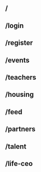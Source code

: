 ## /

<!-- Primary Meta Tags -->
<title>Mundo Tango - Global Tango Community Platform</title>
<meta name="title" content="Mundo Tango - Global Tango Community Platform" />
<meta name="description" content="Connect with tango dancers, find events, discover teachers, and join the global tango community. Your complete platform for Argentine tango culture." />
<meta name="keywords" content="tango, argentine tango, tango community, milonga, tango events, tango social network" />

<!-- Open Graph / Facebook -->
<meta property="og:type" content="website" />
<meta property="og:url" content="https://mundotango.com/" />
<meta property="og:title" content="Mundo Tango - Global Tango Community Platform" />
<meta property="og:description" content="Connect with tango dancers, find events, discover teachers, and join the global tango community. Your complete platform for Argentine tango culture." />
<meta property="og:image" content="https://mundotango.com/og-home.jpg" />

<!-- Twitter -->
<meta property="twitter:card" content="summary_large_image" />
<meta property="twitter:url" content="https://mundotango.com/" />
<meta property="twitter:title" content="Mundo Tango - Global Tango Community Platform" />
<meta property="twitter:description" content="Connect with tango dancers, find events, discover teachers, and join the global tango community. Your complete platform for Argentine tango culture." />
<meta property="twitter:image" content="https://mundotango.com/og-home.jpg" />

<!-- Additional Meta Tags -->
<meta name="robots" content="index, follow" />
<meta name="language" content="English" />
<meta name="revisit-after" content="7 days" />
<meta name="author" content="Mundo Tango" />
<link rel="canonical" href="https://mundotango.com/" />


## /login

<!-- Primary Meta Tags -->
<title>Login - Mundo Tango</title>
<meta name="title" content="Login - Mundo Tango" />
<meta name="description" content="Sign in to your Mundo Tango account to connect with the global tango community." />
<meta name="keywords" content="tango login, sign in, tango account" />

<!-- Open Graph / Facebook -->
<meta property="og:type" content="website" />
<meta property="og:url" content="https://mundotango.com/login" />
<meta property="og:title" content="Login - Mundo Tango" />
<meta property="og:description" content="Sign in to your Mundo Tango account to connect with the global tango community." />


<!-- Twitter -->
<meta property="twitter:card" content="summary_large_image" />
<meta property="twitter:url" content="https://mundotango.com/login" />
<meta property="twitter:title" content="Login - Mundo Tango" />
<meta property="twitter:description" content="Sign in to your Mundo Tango account to connect with the global tango community." />


<!-- Additional Meta Tags -->
<meta name="robots" content="index, follow" />
<meta name="language" content="English" />
<meta name="revisit-after" content="7 days" />
<meta name="author" content="Mundo Tango" />
<link rel="canonical" href="https://mundotango.com/login" />


## /register

<!-- Primary Meta Tags -->
<title>Join Mundo Tango - Create Account</title>
<meta name="title" content="Join Mundo Tango - Create Account" />
<meta name="description" content="Join thousands of tango dancers worldwide. Create your free account and start connecting with the tango community today." />
<meta name="keywords" content="join tango, sign up, tango registration, new account" />

<!-- Open Graph / Facebook -->
<meta property="og:type" content="website" />
<meta property="og:url" content="https://mundotango.com/register" />
<meta property="og:title" content="Join Mundo Tango - Create Account" />
<meta property="og:description" content="Join thousands of tango dancers worldwide. Create your free account and start connecting with the tango community today." />


<!-- Twitter -->
<meta property="twitter:card" content="summary_large_image" />
<meta property="twitter:url" content="https://mundotango.com/register" />
<meta property="twitter:title" content="Join Mundo Tango - Create Account" />
<meta property="twitter:description" content="Join thousands of tango dancers worldwide. Create your free account and start connecting with the tango community today." />


<!-- Additional Meta Tags -->
<meta name="robots" content="index, follow" />
<meta name="language" content="English" />
<meta name="revisit-after" content="7 days" />
<meta name="author" content="Mundo Tango" />
<link rel="canonical" href="https://mundotango.com/register" />


## /events

<!-- Primary Meta Tags -->
<title>Tango Events Worldwide - Mundo Tango</title>
<meta name="title" content="Tango Events Worldwide - Mundo Tango" />
<meta name="description" content="Discover tango events, milongas, festivals, and workshops happening around the world. Find your next tango experience." />
<meta name="keywords" content="tango events, milonga, tango festival, tango workshop, tango marathon" />

<!-- Open Graph / Facebook -->
<meta property="og:type" content="website" />
<meta property="og:url" content="https://mundotango.com/events" />
<meta property="og:title" content="Tango Events Worldwide - Mundo Tango" />
<meta property="og:description" content="Discover tango events, milongas, festivals, and workshops happening around the world. Find your next tango experience." />
<meta property="og:image" content="https://mundotango.com/og-events.jpg" />

<!-- Twitter -->
<meta property="twitter:card" content="summary_large_image" />
<meta property="twitter:url" content="https://mundotango.com/events" />
<meta property="twitter:title" content="Tango Events Worldwide - Mundo Tango" />
<meta property="twitter:description" content="Discover tango events, milongas, festivals, and workshops happening around the world. Find your next tango experience." />
<meta property="twitter:image" content="https://mundotango.com/og-events.jpg" />

<!-- Additional Meta Tags -->
<meta name="robots" content="index, follow" />
<meta name="language" content="English" />
<meta name="revisit-after" content="7 days" />
<meta name="author" content="Mundo Tango" />
<link rel="canonical" href="https://mundotango.com/events" />


## /teachers

<!-- Primary Meta Tags -->
<title>Find Tango Teachers & Instructors - Mundo Tango</title>
<meta name="title" content="Find Tango Teachers & Instructors - Mundo Tango" />
<meta name="description" content="Connect with experienced tango teachers and instructors worldwide. Find the perfect teacher for your skill level and style." />
<meta name="keywords" content="tango teacher, tango instructor, tango lessons, learn tango" />

<!-- Open Graph / Facebook -->
<meta property="og:type" content="website" />
<meta property="og:url" content="https://mundotango.com/teachers" />
<meta property="og:title" content="Find Tango Teachers & Instructors - Mundo Tango" />
<meta property="og:description" content="Connect with experienced tango teachers and instructors worldwide. Find the perfect teacher for your skill level and style." />
<meta property="og:image" content="https://mundotango.com/og-teachers.jpg" />

<!-- Twitter -->
<meta property="twitter:card" content="summary_large_image" />
<meta property="twitter:url" content="https://mundotango.com/teachers" />
<meta property="twitter:title" content="Find Tango Teachers & Instructors - Mundo Tango" />
<meta property="twitter:description" content="Connect with experienced tango teachers and instructors worldwide. Find the perfect teacher for your skill level and style." />
<meta property="twitter:image" content="https://mundotango.com/og-teachers.jpg" />

<!-- Additional Meta Tags -->
<meta name="robots" content="index, follow" />
<meta name="language" content="English" />
<meta name="revisit-after" content="7 days" />
<meta name="author" content="Mundo Tango" />
<link rel="canonical" href="https://mundotango.com/teachers" />


## /housing

<!-- Primary Meta Tags -->
<title>Tango Housing Marketplace - Mundo Tango</title>
<meta name="title" content="Tango Housing Marketplace - Mundo Tango" />
<meta name="description" content="Find accommodation for tango events and festivals. Connect with hosts in the tango community worldwide." />
<meta name="keywords" content="tango housing, tango accommodation, festival housing, tango homestay" />

<!-- Open Graph / Facebook -->
<meta property="og:type" content="website" />
<meta property="og:url" content="https://mundotango.com/housing" />
<meta property="og:title" content="Tango Housing Marketplace - Mundo Tango" />
<meta property="og:description" content="Find accommodation for tango events and festivals. Connect with hosts in the tango community worldwide." />
<meta property="og:image" content="https://mundotango.com/og-housing.jpg" />

<!-- Twitter -->
<meta property="twitter:card" content="summary_large_image" />
<meta property="twitter:url" content="https://mundotango.com/housing" />
<meta property="twitter:title" content="Tango Housing Marketplace - Mundo Tango" />
<meta property="twitter:description" content="Find accommodation for tango events and festivals. Connect with hosts in the tango community worldwide." />
<meta property="twitter:image" content="https://mundotango.com/og-housing.jpg" />

<!-- Additional Meta Tags -->
<meta name="robots" content="index, follow" />
<meta name="language" content="English" />
<meta name="revisit-after" content="7 days" />
<meta name="author" content="Mundo Tango" />
<link rel="canonical" href="https://mundotango.com/housing" />


## /feed

<!-- Primary Meta Tags -->
<title>Community Feed - Mundo Tango</title>
<meta name="title" content="Community Feed - Mundo Tango" />
<meta name="description" content="Stay updated with the latest from your tango community. Share experiences, photos, and connect with dancers worldwide." />
<meta name="keywords" content="tango feed, tango community, tango social, tango updates" />

<!-- Open Graph / Facebook -->
<meta property="og:type" content="website" />
<meta property="og:url" content="https://mundotango.com/feed" />
<meta property="og:title" content="Community Feed - Mundo Tango" />
<meta property="og:description" content="Stay updated with the latest from your tango community. Share experiences, photos, and connect with dancers worldwide." />


<!-- Twitter -->
<meta property="twitter:card" content="summary_large_image" />
<meta property="twitter:url" content="https://mundotango.com/feed" />
<meta property="twitter:title" content="Community Feed - Mundo Tango" />
<meta property="twitter:description" content="Stay updated with the latest from your tango community. Share experiences, photos, and connect with dancers worldwide." />


<!-- Additional Meta Tags -->
<meta name="robots" content="index, follow" />
<meta name="language" content="English" />
<meta name="revisit-after" content="7 days" />
<meta name="author" content="Mundo Tango" />
<link rel="canonical" href="https://mundotango.com/feed" />


## /partners

<!-- Primary Meta Tags -->
<title>Find Dance Partners - Mundo Tango</title>
<meta name="title" content="Find Dance Partners - Mundo Tango" />
<meta name="description" content="Find compatible dance partners based on skill level, style, and location. Connect with dancers for practice and social dancing." />
<meta name="keywords" content="dance partner, tango partner, find partner, practice partner" />

<!-- Open Graph / Facebook -->
<meta property="og:type" content="website" />
<meta property="og:url" content="https://mundotango.com/partners" />
<meta property="og:title" content="Find Dance Partners - Mundo Tango" />
<meta property="og:description" content="Find compatible dance partners based on skill level, style, and location. Connect with dancers for practice and social dancing." />


<!-- Twitter -->
<meta property="twitter:card" content="summary_large_image" />
<meta property="twitter:url" content="https://mundotango.com/partners" />
<meta property="twitter:title" content="Find Dance Partners - Mundo Tango" />
<meta property="twitter:description" content="Find compatible dance partners based on skill level, style, and location. Connect with dancers for practice and social dancing." />


<!-- Additional Meta Tags -->
<meta name="robots" content="index, follow" />
<meta name="language" content="English" />
<meta name="revisit-after" content="7 days" />
<meta name="author" content="Mundo Tango" />
<link rel="canonical" href="https://mundotango.com/partners" />


## /talent

<!-- Primary Meta Tags -->
<title>Talent Match - Connect Skills with Opportunities</title>
<meta name="title" content="Talent Match - Connect Skills with Opportunities" />
<meta name="description" content="Showcase your tango skills and connect with opportunities. Get matched with gigs, teaching positions, and performances." />
<meta name="keywords" content="tango talent, tango gigs, tango opportunities, dance work" />

<!-- Open Graph / Facebook -->
<meta property="og:type" content="website" />
<meta property="og:url" content="https://mundotango.com/talent" />
<meta property="og:title" content="Talent Match - Connect Skills with Opportunities" />
<meta property="og:description" content="Showcase your tango skills and connect with opportunities. Get matched with gigs, teaching positions, and performances." />


<!-- Twitter -->
<meta property="twitter:card" content="summary_large_image" />
<meta property="twitter:url" content="https://mundotango.com/talent" />
<meta property="twitter:title" content="Talent Match - Connect Skills with Opportunities" />
<meta property="twitter:description" content="Showcase your tango skills and connect with opportunities. Get matched with gigs, teaching positions, and performances." />


<!-- Additional Meta Tags -->
<meta name="robots" content="index, follow" />
<meta name="language" content="English" />
<meta name="revisit-after" content="7 days" />
<meta name="author" content="Mundo Tango" />
<link rel="canonical" href="https://mundotango.com/talent" />


## /life-ceo

<!-- Primary Meta Tags -->
<title>Life CEO - AI-Powered Life Management</title>
<meta name="title" content="Life CEO - AI-Powered Life Management" />
<meta name="description" content="Manage your tango journey and life goals with AI-powered insights. Track progress, set goals, and achieve your dreams." />
<meta name="keywords" content="life management, goal tracking, AI assistant, personal development" />

<!-- Open Graph / Facebook -->
<meta property="og:type" content="website" />
<meta property="og:url" content="https://mundotango.com/life-ceo" />
<meta property="og:title" content="Life CEO - AI-Powered Life Management" />
<meta property="og:description" content="Manage your tango journey and life goals with AI-powered insights. Track progress, set goals, and achieve your dreams." />


<!-- Twitter -->
<meta property="twitter:card" content="summary_large_image" />
<meta property="twitter:url" content="https://mundotango.com/life-ceo" />
<meta property="twitter:title" content="Life CEO - AI-Powered Life Management" />
<meta property="twitter:description" content="Manage your tango journey and life goals with AI-powered insights. Track progress, set goals, and achieve your dreams." />


<!-- Additional Meta Tags -->
<meta name="robots" content="index, follow" />
<meta name="language" content="English" />
<meta name="revisit-after" content="7 days" />
<meta name="author" content="Mundo Tango" />
<link rel="canonical" href="https://mundotango.com/life-ceo" />
